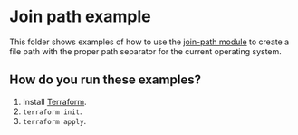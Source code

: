 # Join path example

This folder shows examples of how to use the [join-path module](https://github.com/terraform-modules-krish/terraform-aws-utilities/blob/v0.3.1/modules/join-path) to create a file path with the 
proper path separator for the current operating system. 




## How do you run these examples?

1. Install [Terraform](https://www.terraform.io/).
1. `terraform init`.
1. `terraform apply`.




